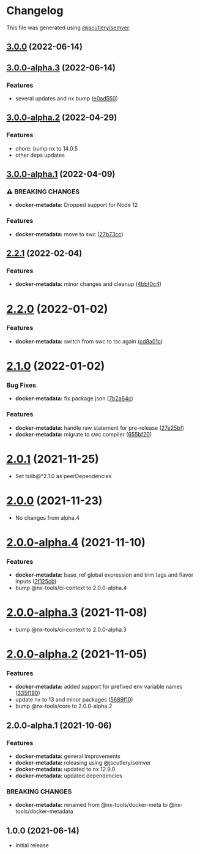 # Changelog

This file was generated using [@jscutlery/semver](https://github.com/jscutlery/semver).

## [3.0.0](https://github.com/gperdomor/nx-tools/compare/docker-metadata@3.0.0-alpha.3...docker-metadata@3.0.0) (2022-06-14)

## [3.0.0-alpha.3](https://github.com/gperdomor/nx-tools/compare/docker-metadata@3.0.0-alpha.2...docker-metadata@3.0.0-alpha.3) (2022-06-14)

### Features

- several updates and nx bump ([e0ad550](https://github.com/gperdomor/nx-tools/commit/e0ad550db010d1710b6729911aae9d432aaf5ffb))

## [3.0.0-alpha.2](https://github.com/gperdomor/nx-tools/compare/docker-metadata@3.0.0-alpha.1...docker-metadata@3.0.0-alpha.2) (2022-04-29)

### Features

- chore: bump nx to 14.0.5
- other deps updates

## [3.0.0-alpha.1](https://github.com/nx-tools/nx-tools/compare/docker-metadata@2.2.1...docker-metadata@3.0.0-alpha.1) (2022-04-09)

### ⚠ BREAKING CHANGES

- **docker-metadata:** Dropped support for Node 12

### Features

- **docker-metadata:** move to swc ([27b73cc](https://github.com/nx-tools/nx-tools/commit/27b73ccb9615e27ffb00ae2794cad1f1407fb387))

## [2.2.1](https://github.com/gperdomor/nx-tools/compare/docker-metadata@2.2.0...docker-metadata@2.2.1) (2022-02-04)

### Features

- **docker-metadata:** minor changes and cleanup ([4bbf0c4](https://github.com/gperdomor/nx-tools/commit/4bbf0c46d8a8d286318e0570cb2d8aea8a141d06))

# [2.2.0](https://github.com/gperdomor/nx-tools/compare/docker-metadata@2.1.0...docker-metadata@2.2.0) (2022-01-02)

### Features

- **docker-metadata:** switch from swc to tsc again ([cd8a01c](https://github.com/gperdomor/nx-tools/commit/cd8a01c655f7a4567af83f9bd08957c91af1b00f))

# [2.1.0](https://github.com/gperdomor/nx-tools/compare/docker-metadata@2.0.1...docker-metadata@2.1.0) (2022-01-02)

### Bug Fixes

- **docker-metadata:** fix package json ([7b2a64c](https://github.com/gperdomor/nx-tools/commit/7b2a64cbae283cfc79a810fd4c4ee5a6d899869f))

### Features

- **docker-metadata:** handle raw statement for pre-release ([27e25bf](https://github.com/gperdomor/nx-tools/commit/27e25bf07baa2d19d54d9b9b90fe3e1ebc81d2b6))
- **docker-metadata:** migrate to swc compiler ([655bf20](https://github.com/gperdomor/nx-tools/commit/655bf202cc0661588b34f54357253fd290c4cabb))

# [2.0.1](https://github.com/gperdomor/nx-tools/compare/docker-metadata@2.0.0...docker-metadata@2.0.1) (2021-11-25)

- Set tslib@^2.1.0 as peerDependencies

# [2.0.0](https://github.com/gperdomor/nx-tools/compare/docker-metadata@2.0.0-alpha.4...docker-metadata@2.0.0) (2021-11-23)

- No changes from alpha.4

# [2.0.0-alpha.4](https://github.com/gperdomor/nx-tools/compare/docker-metadata@2.0.0-alpha.3...docker-metadata@2.0.0-alpha.4) (2021-11-10)

### Features

- **docker-metadata:** base_ref global expression and trim tags and flavor inputs ([2f125cb](https://github.com/gperdomor/nx-tools/commit/2f125cb78f08893b7bf24fe8e7ddb6028f5d6526))
- bump @nx-tools/ci-context to 2.0.0-alpha.4

# [2.0.0-alpha.3](https://github.com/gperdomor/nx-tools/compare/docker-metadata@2.0.0-alpha.2...docker-metadata@2.0.0-alpha.3) (2021-11-08)

- bump @nx-tools/ci-context to 2.0.0-alpha.3

# [2.0.0-alpha.2](https://github.com/gperdomor/nx-tools/compare/docker-metadata@2.0.0-alpha.1...docker-metadata@2.0.0-alpha.2) (2021-11-05)

### Features

- **docker-metadata:** added support for prefixed env variable names ([335f190](https://github.com/gperdomor/nx-tools/commit/335f19086ff05a1830a63dc16182b9242e16fc0c))
- update nx to 13 and minor packages ([5689f10](https://github.com/gperdomor/nx-tools/commit/5689f10271777520294a6958f65b8004726412ec))
- bump @nx-tools/core to 2.0.0-alpha.2

## 2.0.0-alpha.1 (2021-10-06)

### Features

- **docker-metadata:** general improvements
- **docker-metadata:** releasing using @jscutlery/semver
- **docker-metadata:** updated to nx 12.9.0
- **docker-metadata:** updated dependencies

### BREAKING CHANGES

- **docker-metadata:** renamed from @nx-tools/docker-meta to @nx-tools/docker-metadata

## 1.0.0 (2021-06-14)

- Initial release
